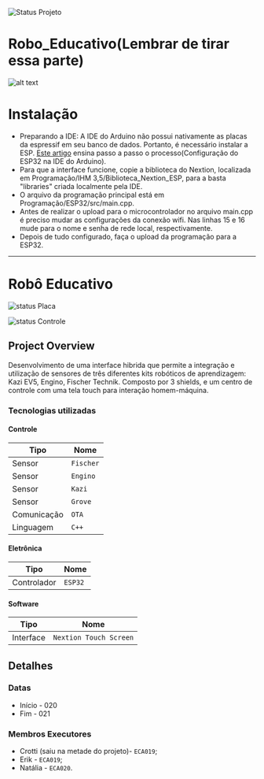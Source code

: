 ![Status Projeto](https://img.shields.io/badge/Status-Cancelado-red)
# Robo_Educativo(Lembrar de tirar essa parte)
![alt text](https://enginoeducation.com/wp-content/uploads/2019/01/43.png)

# Instalação
- Preparando a IDE: A IDE do Arduino não possui nativamente as placas da espressif em seu banco de dados. Portanto, é necessário instalar a ESP. [Este artigo](https://www.usinainfo.com.br/blog/programar-esp32-com-a-ide-arduino-tutorial-completo/) ensina passo a passo o processo(Configuração do ESP32 na IDE do Arduino). 
- Para que a interface funcione, copie a biblioteca do Nextion, localizada em Programação/IHM 3,5/Biblioteca_Nextion_ESP, para a basta "libraries" criada localmente pela IDE.
- O arquivo da programação principal está em Programação/ESP32/src/main.cpp. 
- Antes de realizar o upload para o microcontrolador no arquivo main.cpp é preciso mudar as configurações da conexão wifi. Nas linhas 15 e 16 mude para o nome e senha de rede local, respectivamente.
- Depois de tudo configurado, faça o upload da programação para a ESP32.

-------------------------------------------------------------------------------------------------------------------

# Robô Educativo
![status Placa](https://img.shields.io/badge/Placa-N%C3%A3o%20Passou%20Nos%20Testes-critical)

![status Controle](https://img.shields.io/badge/Controle-N%C3%A3o%20Passou%20Nos%20Testes-critical)
## Project Overview 
Desenvolvimento de uma interface hibrida que permite a integração e utilização de sensores de três diferentes kits robóticos de aprendizagem: Kazi EV5, Engino, Fischer Technik. Composto por 3 shields, e um centro de controle com uma tela touch para interação homem-máquina.

### Tecnologias utilizadas

#### Controle 

|Tipo|Nome|
|----|----|
|Sensor|`Fischer`|
|Sensor|`Engino`|
|Sensor|`Kazi`|
|Sensor|`Grove`|
|Comunicação|`OTA`|
|Linguagem|`C++`|


#### Eletrônica 

|Tipo|Nome|
|----|----|
|Controlador|`ESP32`|

#### Software

|Tipo|Nome|
|----|----|
|Interface|`Nextion Touch Screen`|

## Detalhes

### Datas
- Início - 020
- Fim - 021
### Membros Executores 
- Crotti (saiu na metade do projeto)- `ECA019`;
- Erik - `ECA019`;
- Natália - `ECA020`.
